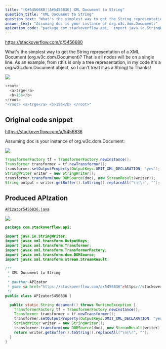 ```yaml
---
title: "[Q#5456680][A#5456836] XML Document to String"
question_title: "XML Document to String"
question_text: "What's the simplest way to get the String representation of a XML Document (org.w3c.dom.Document)? That is all nodes will be on a single line. As an example, from (this is only a tree representation, in my code it's a org.w3c.dom.Document object, so I can't treat it as a String) to Thanks!"
answer_text: "Assuming doc is your instance of org.w3c.dom.Document:"
apization_code: "package com.stackoverflow.api;  import java.io.StringWriter; import javax.xml.transform.OutputKeys; import javax.xml.transform.Transformer; import javax.xml.transform.TransformerFactory; import javax.xml.transform.dom.DOMSource; import javax.xml.transform.stream.StreamResult;  /**  * XML Document to String  *  * @author APIzator  * @see <a href=\"https://stackoverflow.com/a/5456836\">https://stackoverflow.com/a/5456836</a>  */ public class APIzator5456836 {    public static String document() throws RuntimeException {     TransformerFactory tf = TransformerFactory.newInstance();     Transformer transformer = tf.newTransformer();     transformer.setOutputProperty(OutputKeys.OMIT_XML_DECLARATION, \"yes\");     StringWriter writer = new StringWriter();     transformer.transform(new DOMSource(doc), new StreamResult(writer));     return writer.getBuffer().toString().replaceAll(\"\\n|\\r\", \"\");   } }"
---
```


https://stackoverflow.com/q/5456680

What&#x27;s the simplest way to get the String representation of a XML Document (org.w3c.dom.Document)? That is all nodes will be on a single line.
As an example, from
(this is only a tree representation, in my code it&#x27;s a org.w3c.dom.Document object, so I can&#x27;t treat it as a String)
to
Thanks!


<div class="code-logo"><img src="/stackoverflow.png" /></div>

```java
<root>
  <a>trge</a>
  <b>156</b>
</root>
"<root> <a>trge</a> <b>156</b> </root>"
```


## Original code snippet

https://stackoverflow.com/a/5456836

Assuming doc is your instance of org.w3c.dom.Document:

<div class="code-logo"><img src="/stackoverflow.png" /></div>

```java
TransformerFactory tf = TransformerFactory.newInstance();
Transformer transformer = tf.newTransformer();
transformer.setOutputProperty(OutputKeys.OMIT_XML_DECLARATION, "yes");
StringWriter writer = new StringWriter();
transformer.transform(new DOMSource(doc), new StreamResult(writer));
String output = writer.getBuffer().toString().replaceAll("\n|\r", "");
```

## Produced APIzation

[`APIzator5456836.java`](https://github.com/pasqualesalza/apization-temp-data/raw/master/search/APIzator5456836.java)

<div class="code-logo"><img src="/apizator.png" /></div>

```java
package com.stackoverflow.api;

import java.io.StringWriter;
import javax.xml.transform.OutputKeys;
import javax.xml.transform.Transformer;
import javax.xml.transform.TransformerFactory;
import javax.xml.transform.dom.DOMSource;
import javax.xml.transform.stream.StreamResult;

/**
 * XML Document to String
 *
 * @author APIzator
 * @see <a href="https://stackoverflow.com/a/5456836">https://stackoverflow.com/a/5456836</a>
 */
public class APIzator5456836 {

  public static String document() throws RuntimeException {
    TransformerFactory tf = TransformerFactory.newInstance();
    Transformer transformer = tf.newTransformer();
    transformer.setOutputProperty(OutputKeys.OMIT_XML_DECLARATION, "yes");
    StringWriter writer = new StringWriter();
    transformer.transform(new DOMSource(doc), new StreamResult(writer));
    return writer.getBuffer().toString().replaceAll("\n|\r", "");
  }
}

```